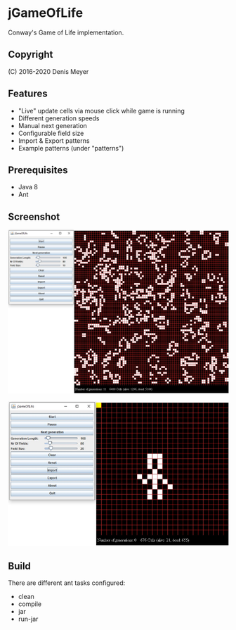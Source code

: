 # jGameOfLife

Conway's Game of Life implementation.

## Copyright

(C) 2016-2020 Denis Meyer

## Features

* "Live" update cells via mouse click while game is running
* Different generation speeds
* Manual next generation
* Configurable field size
* Import & Export patterns
* Example patterns (under "patterns")

## Prerequisites

* Java 8
* Ant

## Screenshot

![Screenshot](img/screenshot.jpg?raw=true)

![Screenshot - xkcd Conway](img/screenshot_xkcd_conway.jpg?raw=true)

## Build

There are different ant tasks configured:

* clean
* compile
* jar
* run-jar
